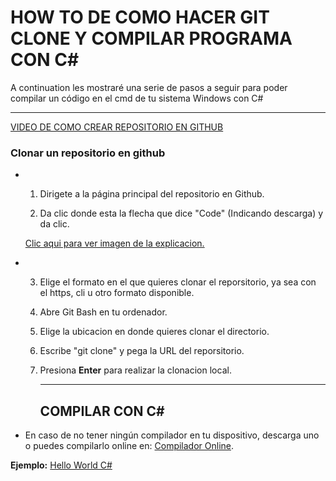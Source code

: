 # HOW TO DE COMO HACER GIT CLONE Y COMPILAR PROGRAMA CON C#

A continuation les mostraré una serie de pasos a seguir para poder compilar un código en el cmd de tu sistema Windows con C#

___

[VIDEO DE COMO CREAR REPOSITORIO EN GITHUB](https://youtu.be/q6FHmjSFwwU)
### Clonar un repositorio en github

* 1. Dirigete a la página principal del repositorio en Github.

  2.  Da clic donde esta la flecha que dice "Code" (Indicando descarga) y da clic.

     [Clic aqui para ver imagen de la explicacion.](https://i.ibb.co/W024BWH/code-button.png)
    

* 3. Elige el formato en el que quieres clonar el reporsitorio, ya sea con el https, cli u otro formato disponible.

  4. Abre Git Bash en tu ordenador.

  5. Elige la ubicacion en donde quieres clonar el directorio.

  6. Escribe "git clone" y pega la URL del reporsitorio.

  7. Presiona **Enter** para realizar la clonacion local.

     ___

     ## COMPILAR CON C#

*   En caso de no tener ningún compilador en tu dispositivo, descarga uno o puedes compilarlo online en:  [Compilador Online]( https://www.tutorialspoint.com/codingground.htm).

  **Ejemplo:** [Hello World C#](http://tpcg.io/jNduyZuu)

  

  


